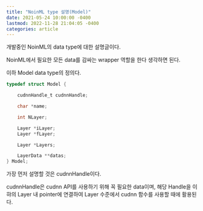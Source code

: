```yaml
---
title: "NoinML type 설명(Model)"
date: 2021-05-24 10:00:00 -0400
lastmod: 2022-11-28 21:04:05 -0400
categories: article
---
```

개발중인 NoinML의 data type에 대한 설명글이다.

NoinML에서 필요한 모든 data를 감싸는 wrapper 역할을 한다 생각하면 된다.

이하 Model data type의 정의다.

```c
typedef struct Model {

	cudnnHandle_t cudnnHandle;

	char *name;

	int NLayer;

	Layer *iLayer;
	Layer *fLayer;

	Layer *Layers;

	LayerData **datas;
} Model;
```

가장 먼저 설명할 것은 cudnnHandle이다.

cudnnHandle은 cudnn API를 사용하기 위해 꼭 필요한 data이며, 해당 Handle을 이햐의 Layer 내 pointer에 연결하여 Layer 수준에서 cudnn 함수를 사용할 때에 활용된다.

